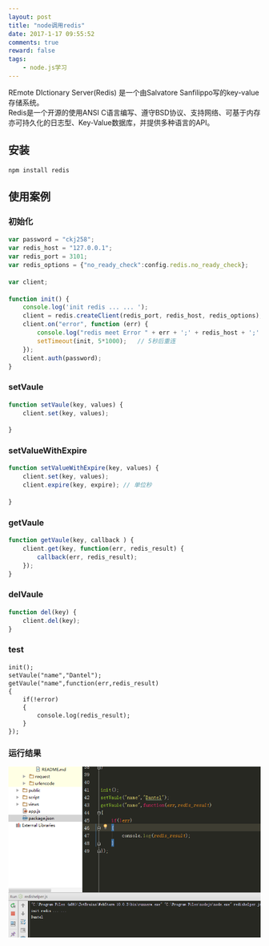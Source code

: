 ```yaml
---
layout: post
title: "node调用redis"
date: 2017-1-17 09:55:52
comments: true
reward: false
tags: 
	- node.js学习
---
```



REmote DIctionary Server(Redis) 是一个由Salvatore Sanfilippo写的key-value存储系统。  
Redis是一个开源的使用ANSI C语言编写、遵守BSD协议、支持网络、可基于内存亦可持久化的日志型、Key-Value数据库，并提供多种语言的API。   

<!-- more -->
## 安装
```
npm install redis
```
## 使用案例
### 初始化
```	javascript
var password = "ckj258";
var redis_host = "127.0.0.1";
var redis_port = 3101;
var redis_options = {"no_ready_check":config.redis.no_ready_check};

var client;

function init() {
	console.log('init redis ... ... ');
	client = redis.createClient(redis_port, redis_host, redis_options);
	client.on("error", function (err) {
  		console.log("redis meet Error " + err + ';' + redis_host + ';' + redis_port);
  		setTimeout(init, 5*1000);	// 5秒后重连
	});
	client.auth(password);
}
```

###  setVaule
```	javascript
function setVaule(key, values) {
	client.set(key, values);

}
```

###  setValueWithExpire
```	javascript
function setValueWithExpire(key, values) {
	client.set(key, values);
	client.expire(key, expire);	// 单位秒

}
```

###  getVaule
```	javascript
function getVaule(key, callback ) {
	client.get(key, function(err, redis_result) {
		callback(err, redis_result);
	});
}
```

###  delVaule
``` javascript
function del(key) {
	client.del(key);
}
```


###	 test
```
init();
setVaule("name","Dantel");
getVaule("name",function(err,redis_result)
{	
	if(!error)
	{
		console.log(redis_result);
	}
});
```

### 运行结果

![](/assets/image/node_redis_1.png)  







